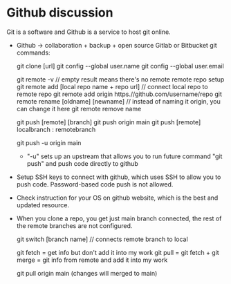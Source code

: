# Github discussion
Git is a software and Github is a service to host git online.

* Github -> collaboration + backup + open source
  Gitlab or Bitbucket
  git commands:

  git clone [url]
  git config --global user.name 
  git config --global user.email
  
  git remote -v // empty result means there's no remote remote repo setup
  git remote add [local repo name + repo url] // connect local repo to remote repo
  git remote add origin https.//github.com/username/repo
  git remote rename [oldname] [newname] // instead of naming it origin, you can change it here
  git remote remove name
  
  git push [remote] [branch]
  git push origin main
  git push [remote] localbranch : remotebranch

  git push -u origin main
  - "-u" sets up an upstream that allows you to run future command "git push" and push code directly to github

* Setup SSH keys to connect with github, which uses SSH to allow you to push code. Password-based code push is not allowed.

* Check instruction for your OS on github website, which is the best and updated resource.

* When you clone a repo, you get just main branch connected, the rest of the remote branches are not configured.
  
  git switch [branch name] // connects remote branch to local

  git fetch = get info but don't add it into my work 
  git pull = git fetch + git merge
  = git info from remote and add it into my work

  git pull origin main (changes will merged to main)

